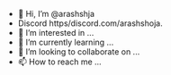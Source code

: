 - 👋 Hi, I’m @arashshja
-    Discord https/discord.com/arashshoja.
- 👀 I’m interested in ...
- 🌱 I’m currently learning ...
- 💞️ I’m looking to collaborate on ...
- 📫 How to reach me ...

<!---
arashshja/arashshja is a ✨ special ✨ repository because its `README.md` (this file) appears on your GitHub profile.
You can click the Preview link to take a look at your changes.
--->
